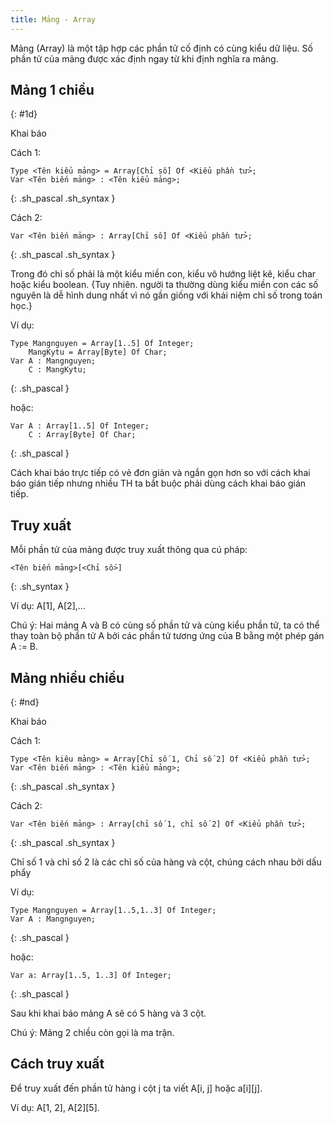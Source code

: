 ```yaml
---
title: Mảng - Array
---
```


Mảng (Array) là một tập hợp các phần tử cố định có cùng kiểu dữ liệu. Số phần tử của mảng được xác định ngay từ khi định nghĩa ra mảng.

## Mảng 1 chiều
{: #1d}

Khai báo

Cách 1:

```
Type <Tên kiểu mảng> = Array[Chỉ số] Of <Kiểu phần tử>;
Var <Tên biến mảng> : <Tên kiểu mảng>;
```
{: .sh_pascal .sh_syntax }

Cách 2:
```
Var <Tên biến mảng> : Array[Chỉ số] Of <Kiểu phần tử>;
```
{: .sh_pascal .sh_syntax }

Trong đó chỉ số phải là một kiểu miền con, kiểu vô hướng liệt kê, kiểu char hoặc kiểu boolean. {Tuy nhiên. người ta thường dùng kiểu miền con các số nguyên là dễ hình dung nhất vì nó gần giống với khái niệm chỉ số trong toán học.}

Ví dụ:

```
Type Mangnguyen = Array[1..5] Of Integer;
    MangKytu = Array[Byte] Of Char;
Var A : Mangnguyen;
    C : MangKytu;
```
{: .sh_pascal }

hoặc:

```
Var A : Array[1..5] Of Integer;
    C : Array[Byte] Of Char;
```
{: .sh_pascal }

Cách khai báo trực tiếp có vẻ đơn giản và ngắn gọn hơn so với cách khai báo gián tiếp nhưng nhiều TH ta bắt buộc phải dùng cách khai báo gián tiếp.

## Truy xuất

Mỗi phần tử của mảng được truy xuất thông qua cú pháp:

```
<Tên biến mảng>[<Chỉ số>]
```
{: .sh_syntax }

Ví dụ: A[1], A[2],…

Chú ý: Hai mảng A và B có cùng số phần tử và cùng kiểu phần tử, ta có thể thay toàn bộ phần tử A bởi các phần tử tương ứng của B bằng một phép gán A := B.

## Mảng nhiều chiều
{: #nd}

Khai báo

Cách 1:

```
Type <Tên kiêu mảng> = Array[Chỉ số 1, Chỉ số 2] Of <Kiểu phần tử>;
Var <Tên biến mảng> : <Tên kiểu mảng>;
```
{: .sh_pascal .sh_syntax }

Cách 2:

```
Var <Tên biến mảng> : Array[chỉ số 1, chỉ số 2] Of <Kiểu phần tử>;
```
{: .sh_pascal .sh_syntax }

Chỉ số 1 và chỉ số 2 là các chỉ số của hàng và cột, chúng cách nhau bởi dấu phẩy

Ví dụ:

```
Type Mangnguyen = Array[1..5,1..3] Of Integer;
Var A : Mangnguyen;
```
{: .sh_pascal }

hoặc:

```
Var a: Array[1..5, 1..3] Of Integer;
```
{: .sh_pascal }

Sau khi khai báo mảng A sẽ có 5 hàng và 3 cột.

Chú ý: Mảng 2 chiều còn gọi là ma trận.

## Cách truy xuất

Để truy xuất đến phần tử hàng i cột j ta viết A[i, j] hoặc a[i][j].

Ví dụ: A[1, 2], A[2][5].
